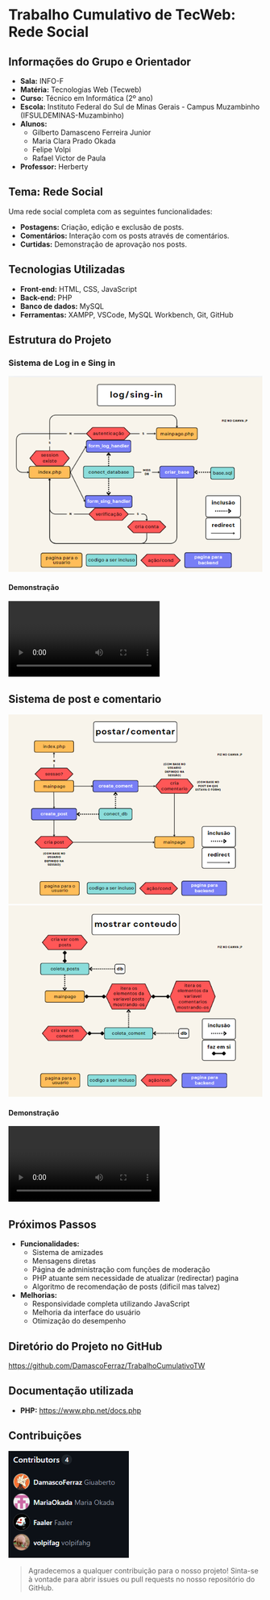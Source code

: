 # Trabalho Cumulativo de TecWeb: Rede Social

## Informações do Grupo e Orientador

* **Sala:** INFO-F
* **Matéria:** Tecnologias Web (Tecweb)
* **Curso:** Técnico em Informática (2º ano)
* **Escola:** Instituto Federal do Sul de Minas Gerais - Campus Muzambinho (IFSULDEMINAS-Muzambinho)
* **Alunos:**
  * Gilberto Damasceno Ferreira Junior
  * Maria Clara Prado Okada
  * Felipe Volpi
  * Rafael Victor de Paula
* **Professor:** Herberty

## Tema: Rede Social

Uma rede social completa com as seguintes funcionalidades:
* **Postagens:** Criação, edição e exclusão de posts.
* **Comentários:** Interação com os posts através de comentários.
* **Curtidas:** Demonstração de aprovação nos posts.

## Tecnologias Utilizadas

* **Front-end:** HTML, CSS, JavaScript
* **Back-end:** PHP
* **Banco de dados:** MySQL
* **Ferramentas:** XAMPP, VSCode, MySQL Workbench, Git, GitHub

## Estrutura do Projeto

### Sistema de Log in e Sing in

![fluxograma de log sing in](apresentacaoassets/log_sing_flux.png)

#### Demonstração

<video controls src="apresentacaoassets/sing_log_demonstration.mp4" title="Title"></video>

## Sistema de post e comentario

![fluxograma postar e comentar](apresentacaoassets/postar_comentar.png)
![mostrar conteudo](apresentacaoassets/mostrar.png)

#### Demonstração

<video controls src="apresentacaoassets/posts.mp4" title="Title"></video>

## Próximos Passos

* **Funcionalidades:**
  * Sistema de amizades
  * Mensagens diretas
  * Página de administração com funções de moderação
  * PHP atuante sem necessidade de atualizar (redirectar) pagina
  * Algoritmo de recomendação de posts (dificil mas talvez)
* **Melhorias:**
  * Responsividade completa utilizando JavaScript
  * Melhoria da interface do usuário
  * Otimização do desempenho

## Diretório do Projeto no GitHub
https://github.com/DamascoFerraz/TrabalhoCumulativoTW

## Documentação utilizada
* **PHP:** https://www.php.net/docs.php

## Contribuições
![contribuitors](apresentacaoassets/contr.png)
>Agradecemos a qualquer contribuição para o nosso projeto! Sinta-se à vontade para abrir issues ou pull requests no nosso repositório do GitHub.